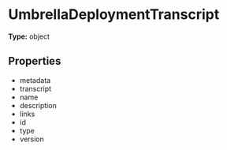 # UmbrellaDeploymentTranscript


**Type:** object

## Properties
* metadata
* transcript
* name
* description
* links
* id
* type
* version
